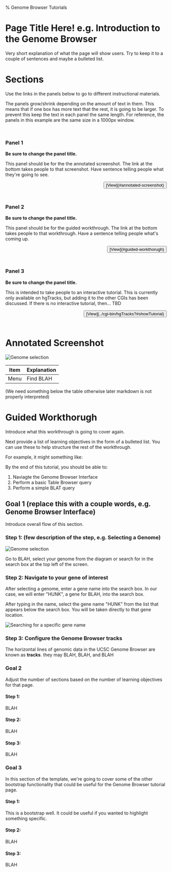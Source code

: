 % Genome Browser Tutorials

# Page Title Here! e.g. Introduction to the Genome Browser

Very short explanation of what the page will show users. Try to keep it to a
couple of sentences and maybe a bulleted list.

# Sections

Use the links in the panels below to go to different instructional materials.

The panels grow/shrink depending on the amount of text in them. This means that
if one box has more text that the rest, it is going to be larger. To prevent this
keep the text in each panel the same length. For reference, the panels in this
example are the same size in a 1000px window.

<div class="row" style="padding-top: 15px">
<div class="col-md-4">
<div class="panel panel-default" style="padding-bottom: 10px">
<h3 class="panel-title" style="width: 100%;"
>Panel 1</h3>

**Be sure to change the panel title.** 

This panel should be for the the annotated screenshot. The link at the bottom
takes people to that screenshot. Have sentence telling people what they're
going to see.

<p style="text-align: end">
<button>[View](#annotated-screenshot)</button>
</p>
</div>
</div>
<div class="col-md-4">
<div class="panel panel-default" style="padding-bottom: 10px">
<h3 class="panel-title" style="width: 100%;"
>Panel 2</h3>

**Be sure to change the panel title.** 
 
This panel should be for the guided workthrough. The link at the bottom takes
people to that workthrough. Have a sentence telling people what's coming up.

<p style="text-align: end">
<button>[View](#guided-workthorugh)</button>
</p>
</div>
</div>
<div class="col-md-4">
<div class="panel panel-default" style="padding-bottom: 10px">
<h3 class="panel-title" style="width: 100%;"
>Panel 3</h3>

**Be sure to change the panel title.** 

This is intended to take people to an interactive tutorial. This is currently
only available on hgTracks, but adding it to the other CGIs has been discussed.
If there is no interactive tutorial, then... TBD

<p style="text-align: end">
<button>[View](../cgi-bin/hgTracks?#showTutorial)</button>
</p>
</div>
</div>
</div>

# Annotated Screenshot

<!-- 
You will need to resize your images to fit on the page. There is not a way to
do so using Markdown right now. This can be done with a command like (change
the number after "resize" to change the image size):
convert annot-screenshot-sarCov2.png -sampling-factor 4:2:0 -strip -quality 85 -interlace JPEG -colorspace sRGB -resize 650^ annot-screenshot-sarCov2.jpg
-->

<!-- in markdown the [] are necessary for the image to display, but you can
leave them empty to skip having an image caption -->
<!--
![](../images/annot-screenshot-sarCov2.jpg)
-->
<!--
You can put something between the square brackets, it just shows up under
the image as a caption.
-->

<!--
max-width:100% makes the image take up the entire box
-->
<img src="../images/annot-screenshot-sarCov2.jpg" alt="Genome selection" style="max-width:100%;">


| Item | Explanation |
|------|-------------|
| Menu | Find BLAH   |

(We need something below the table otherwise later markdown is not properly interpreted)

# Guided Workthorugh

Introduce what this workthrough is going to cover again. 

Next provide a list of learning objectives in the form of a bulleted list. You
can use these to help structure the rest of the workthrough.

For example, it might something like:

By the end of this tutorial, you should be able to:

1. Naviagte the Genome Browser Interface
2. Perform a basic Table Browser query
3. Perform a simple BLAT query

## Goal 1 (replace this with a couple words, e.g. Genome Browser Interface)

Introduce overall flow of this section.

### Step 1: (few description of the step, e.g. Selecting a Genome)

<!--
We are going to use bootstrap columns to put the image/text side by side
Alternate the images left/right between different sections, mostly for aesthetics
--->

<div class="row">
<div class="col-md-6">
<img src="../images/GenomeSelect.jpg" alt="Genome selection" style="max-width:100%;">

<!--
![markdown image syntax](../images/GenomeSelect.jpg)
-->

</div>
<div class="col-md-6">

Go to BLAH, select your genome from the diagram or search for in the search box at the top left of the screen.

</div>
</div>

<!-- note to self, something seems off with the image handling here? like too wide and not auto-fitting to the col -->

### Step 2: Navigate to your gene of interest

<div class="row">
<div class="col-md-6">

After selecting a genome, enter a gene name into the search box. In our case,
we will enter "HUNK", a gene for BLAH, into the search box. 

After typing in the name, select the gene name "HUNK" from the list that
appears below the search box. You will be taken directly to that gene location. 
</div>
<div class="col-md-6">

<img src="../images/GeneSearch.jpg" alt="Searching for a specific gene name" style="max-width:100%;">

</div>



</div>

### Step 3: Configure the Genome Browser tracks

The horizontal lines of genomic data in the UCSC Genome Browser are known as **tracks**. they may BLAH, BLAH, and BLAH


### Goal 2

Adjust the number of sections based on the number of learning objectives for that page.

#### Step 1:

BLAH

#### Step 2:

BLAH

#### Step 3:

BLAH

### Goal 3

In this section of the template, we're going to cover some of the other
bootstrap functionality that could be useful for the Genome Browser tutorial
page.

#### Step 1:

<div class="well panel-danger">
This is a bootstrap well. It could be useful if you wanted to highlight something specific.
</div>

#### Step 2:

BLAH

#### Step 3:

BLAH
